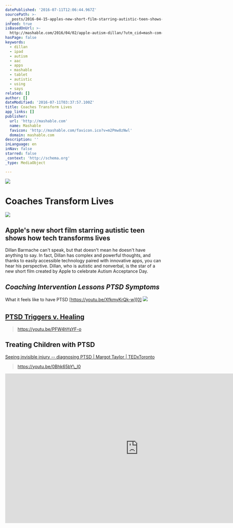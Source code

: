 ```yaml
---
datePublished: '2016-07-11T12:06:44.967Z'
sourcePath: >-
  _posts/2016-04-15-apples-new-short-film-starring-autistic-teen-shows-how-tech.md
inFeed: true
isBasedOnUrl: >-
  http://mashable.com/2016/04/02/apple-autism-dillan/?utm_cid=mash-com-Tw-main-link#e4b_LyEhFaqc
hasPage: false
keywords:
  - dillan
  - ipad
  - autism
  - aac
  - apps
  - mashable
  - tablet
  - autistic
  - using
  - says
related: []
author: []
dateModified: '2016-07-11T03:37:57.100Z'
title: Coaches Transform Lives
app_links: []
publisher:
  url: 'http://mashable.com'
  name: Mashable
  favicon: 'http://mashable.com/favicon.ico?v=m2Pmw8zNwl'
  domain: mashable.com
description: ''
inLanguage: en
inNav: false
starred: false
_context: 'http://schema.org'
_type: MediaObject

---
```

![](https://the-grid-user-content.s3-us-west-2.amazonaws.com/e674ff56-7837-415e-89b8-5fb44f098570.jpg)

# Coaches Transform Lives

<article style=""><img src="https://s3-us-west-2.amazonaws.com/the-grid-img/p/bcbb18dc782937642fc380eca6f61daa54ada19f.jpg" /><h1>Apple's new short film starring autistic teen shows how tech transforms lives</h1><p>Dillan Barmache can't speak, but that doesn't mean he doesn't have anything to say. In fact, Dillan has complex and powerful thoughts, and thanks to easily accessible technology paired with innovative apps, you can hear his perspective. Dillan, who is autistic and nonverbal, is the star of a new short film created by Apple to celebrate Autism Acceptance Day.</p></article>

## _**Coaching Intervention Lessons PTSD Symptoms**_

What it feels like to have PTSD [https://youtu.be/XfkmyKrQk-w][0]
![](https://the-grid-user-content.s3-us-west-2.amazonaws.com/406085e3-ad2a-4c51-ab05-b489f5ce2b3f.gif)

## [PTSD Triggers v. Healing][1]

> https://youtu.be/PFW4hYsYF-o

## **Treating Children with PTSD**

[Seeing invisible injury -- diagnosing PTSD | Margot Taylor | TEDxToronto][2]

> https://youtu.be/0Bhk65bY\_I0

<iframe src="https://cdn.embedly.com/widgets/media.html?src=https%3A%2F%2Fwww.youtube.com%2Fembed%2F1u4HfsfGzdg%3Ffeature%3Doembed&amp;url=http%3A%2F%2Fwww.youtube.com%2Fwatch%3Fv%3D1u4HfsfGzdg&amp;image=https%3A%2F%2Fi.ytimg.com%2Fvi%2F1u4HfsfGzdg%2Fhqdefault.jpg&amp;key=b7d04c9b404c499eba89ee7072e1c4f7&amp;type=text%2Fhtml&amp;schema=youtube" width="854" height="480" scrolling="no" frameborder="0" allowfullscreen="" style=""></iframe>



[0]: https://youtu.be/XfkmyKrQk-w
[1]: https://youtu.be/PFW4hYsYF-o
[2]: https://youtu.be/0Bhk65bY_I0